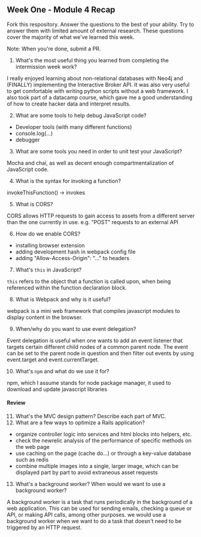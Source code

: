 ## Week One - Module 4 Recap

Fork this respository. Answer the questions to the best of your ability. Try to answer them with limited amount of external research. These questions cover the majority of what we've learned this week. 

Note: When you're done, submit a PR. 

1. What's the most useful thing you learned from completing the intermission week work?

  I really enjoyed learning about non-relational databases with Neo4j and (FINALLY) implementing the Interactive Broker API. It was also very useful to get comfortable with writing python scripts without a web framework. I also took part of a datacamp course, which gave me a good understanding of how to create hacker data and interpret results.

2. What are some tools to help debug JavaScript code?

  - Developer tools (with many different functions)
  - console.log(...)
  - debugger

3. What are some tools you need in order to unit test your JavaScript?

  Mocha and chai, as well as decent enough compartmentalization of JavaScript code.

4. What is the syntax for invoking a function?

  invokeThisFunction() -> invokes

5. What is CORS?

  CORS allows HTTP requests to gain access to assets from a different server than the one currently in use. 
    e.g. "POST" requests to an external API

6. How do we enable CORS?

  - installing browser extension
  - adding development hash in webpack config file
  - adding "Allow-Access-Origin": "..." to headers

7. What's `this` in JavaScript?

  `this` refers to the object that a function is called upon, when being referenced within the function declaration block.

8. What is Webpack and why is it useful?

  webpack is a mini web framework that compiles javascript modules to display content in the browser.

9. When/why do you want to use event delegation?

  Event delegation is useful when one wants to add an event listener that targets certain different child nodes of a common parent node. The event can be set to the parent node in question and then filter out events by using event.target and event.currentTarget.

10. What's `npm` and what do we use it for?

  npm, which I assume stands for node package manager, it used to download and update javascript libraries 

#### Review  
11. What's the MVC design pattern? Describe each part of MVC.
12. What are a few ways to optimize a Rails application?

  - organize controller logic into services and html blocks into helpers, etc.
  - check the newrelic analysis of the performance of specific methods on the web page
  - use caching on the page (cache do...) or through a key-value database such as redis
  - combine multiple images into a single, larger image, which can be displayed part by part to avoid extraneous asset requests

13. What's a background worker? When would we want to use a background worker?

  A background worker is a task that runs periodically in the background of a web application. This can be used for sending emails, checking a queue or API, or making API calls, among other purposes. we would use a background worker when we want to do a task that doesn't need to be triggered by an HTTP request.

